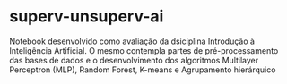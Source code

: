 # superv-unsuperv-ai
Notebook desenvolvido como avaliação da dsiciplina Introdução à Inteligência Artificial. O mesmo contempla partes de pré-processamento das bases de dados e o desenvolvimento dos algoritmos Multilayer Perceptron (MLP), Random Forest, K-means e Agrupamento hierárquico
